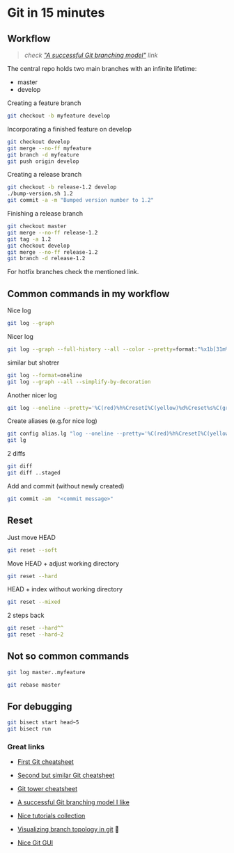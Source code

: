 # Git in 15 minutes

## Workflow

> _check ["A successful Git branching model"](http://nvie.com/posts/a-successful-git-branching-model/ "Git branching model") link_

The central repo holds two main branches with an infinite lifetime:

* master
* develop

Creating a feature branch

```bash
git checkout -b myfeature develop
```

Incorporating a finished feature on develop 

```bash
git checkout develop
git merge --no-ff myfeature
git branch -d myfeature
git push origin develop
```

Creating a release branch 

```bash
git checkout -b release-1.2 develop
./bump-version.sh 1.2
git commit -a -m "Bumped version number to 1.2"
```

Finishing a release branch

```bash
git checkout master
git merge --no-ff release-1.2
git tag -a 1.2
git checkout develop
git merge --no-ff release-1.2
git branch -d release-1.2
```

For hotfix branches check the mentioned link.

## Common commands in my workflow

Nice log
```bash
git log --graph
```

Nicer log
```bash
git log --graph --full-history --all --color --pretty=format:"%x1b[31m%h%x09%x1b[32m%d%x1b[0m%x20%s"
```

similar but shotrer
```bash
git log --format=oneline
git log --graph --all --simplify-by-decoration
```

Another nicer log
```bash
git log --oneline --pretty='%C(red)%h%CresetI%C(yellow)%d%Creset%s%C(green)(%cr)%Creset'
```

Create aliases (e.g.for nice log)
```bash
git config alias.lg "log --oneline --pretty='%C(red)%h%CresetI%C(yellow)%d%Creset%s%C(green)(%cr)%Creset'"
git lg
```

2 diffs
```bash
git diff
git diff ..staged
```

Add and commit (without newly created)
```bash
git commit -am  "<commit message>"
```

## Reset

Just move HEAD
```bash
git reset --soft
```

Move HEAD + adjust working directory
```bash
git reset --hard
```

HEAD + index without working directory
```bash
git reset --mixed
```

2 steps back
```bash
git reset --hard^^
git reset --hard~2
```

## Not so common commands

```bash
git log master..myfeature
```

```bash
git rebase master
```

## For debugging

```bash
git bisect start head~5
git bisect run
```

### Great links

* [First Git cheatsheet](https://education.github.com/git-cheat-sheet-education.pdf "Github education")
* [Second but similar Git cheatsheet](https://services.github.com/on-demand/downloads/github-git-cheat-sheet.pdf "Github training")
* [Git tower cheatsheet](https://www.git-tower.com/blog/git-cheat-sheet/ "Git Tower")

* [A successful Git branching model I like](http://nvie.com/posts/a-successful-git-branching-model/ "Git branching model")
* [Nice tutorials collection](https://www.atlassian.com/git/tutorials "Atlassion tutorials")

* [Visualizing branch topology in git](https://stackoverflow.com/questions/1838873/visualizing-branch-topology-in-git) :notebook:

* [Nice Git GUI](https://www.gitkraken.com/)
